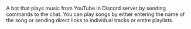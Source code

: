 A bot that plays music from YouTube in Discord server by sending commands to the chat. You can play songs by either entering the name of the song or sending direct links to individual tracks or entire playlists.
